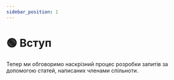 ```yaml
---
sidebar_position: 1
---
```


# 🟢 Вступ

Тепер ми обговоримо наскрізний процес розробки запитів за допомогою статей, написаних членами спільноти.